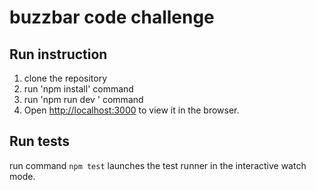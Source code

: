 # buzzbar code challenge

## Run instruction

1. clone the repository
2. run 'npm install' command
3. run 'npm run dev ' command
4. Open [http://localhost:3000](http://localhost:3000) to view it in the browser.

## Run tests

run command `npm test` launches the test runner in the interactive watch mode.
